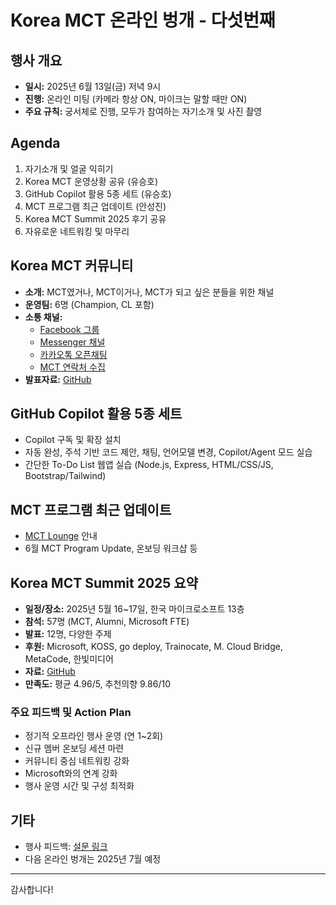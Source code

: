# Korea MCT 온라인 벙개 - 다섯번째

## 행사 개요
- **일시:** 2025년 6월 13일(금) 저녁 9시
- **진행:** 온라인 미팅 (카메라 항상 ON, 마이크는 말할 때만 ON)
- **주요 규칙:** 궁서체로 진행, 모두가 참여하는 자기소개 및 사진 촬영

## Agenda
1. 자기소개 및 얼굴 익히기
2. Korea MCT 운영상황 공유 (유승호)
3. GitHub Copilot 활용 5종 세트 (유승호)
4. MCT 프로그램 최근 업데이트 (안성진)
5. Korea MCT Summit 2025 후기 공유
6. 자유로운 네트워킹 및 마무리

## Korea MCT 커뮤니티
- **소개:** MCT였거나, MCT이거나, MCT가 되고 싶은 분들을 위한 채널
- **운영팀:** 6명 (Champion, CL 포함)
- **소통 채널:**  
  - [Facebook 그룹](https://www.facebook.com/groups/koreamct)
  - [Messenger 채널](https://m.me/ch/AbbKFbmrNr4VWg95/)
  - [카카오톡 오픈채팅](https://open.kakao.com/o/gkXDlLqh)
  - [MCT 연락처 수집](https://forms.office.com/r/TMb82tTDCN)
- **발표자료:** [GitHub](https://github.com/KoreaMCT/)

## GitHub Copilot 활용 5종 세트
- Copilot 구독 및 확장 설치
- 자동 완성, 주석 기반 코드 제안, 채팅, 언어모델 변경, Copilot/Agent 모드 실습
- 간단한 To-Do List 웹앱 실습 (Node.js, Express, HTML/CSS/JS, Bootstrap/Tailwind)

## MCT 프로그램 최근 업데이트
- [MCT Lounge](https://aka.ms/mctlounge) 안내
- 6월 MCT Program Update, 온보딩 워크샵 등

## Korea MCT Summit 2025 요약
- **일정/장소:** 2025년 5월 16~17일, 한국 마이크로소프트 13층
- **참석:** 57명 (MCT, Alumni, Microsoft FTE)
- **발표:** 12명, 다양한 주제
- **후원:** Microsoft, KOSS, go deploy, Trainocate, M. Cloud Bridge, MetaCode, 한빛미디어
- **자료:** [GitHub](https://github.com/koreaMCT/MCTSummit2025/)
- **만족도:** 평균 4.96/5, 추천의향 9.86/10

### 주요 피드백 및 Action Plan
- 정기적 오프라인 행사 운영 (연 1~2회)
- 신규 멤버 온보딩 세션 마련
- 커뮤니티 중심 네트워킹 강화
- Microsoft와의 연계 강화
- 행사 운영 시간 및 구성 최적화

## 기타
- 행사 피드백: [설문 링크](https://forms.office.com/r/knYShU5Eja)
- 다음 온라인 벙개는 2025년 7월 예정

---
감사합니다!
